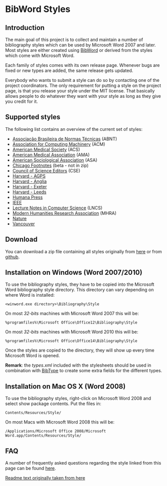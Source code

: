 BibWord Styles
==============

Introduction
------------
The main goal of this project is to collect and maintain a number of
bibliography styles which can be used by Microsoft Word 2007 and later. Most
styles are either created using [BibWord](http://bibword.codeplex.com/wikipage?title=BibWord&referringTitle=Styles)
or derived from the styles which come with Microsoft Word. 

Each family of styles comes with its own release page. Whenever bugs are fixed
or new types are added, the same release gets updated.

Everybody who wants to submit a style can do so by contacting one of the project
coordinators. The only requirement for putting a style on the project page, is
that you release your style under the MIT license. That basically allows people
to do whatever they want with your style as long as they give you credit for it.

Supported styles
----------------
The following list contains an overview of the current set of styles:
- [Associação Brasileira de Normas Técnicas](http://bibword.codeplex.com/releases/view/27212) (ABNT)
- [Association for Computing Machinery](http://bibword.codeplex.com/releases/view/19777) (ACM)
- [American Medical Society](http://bibword.codeplex.com/releases/view/25693) (ACS)
- [American Medical Association](http://bibword.codeplex.com/releases/view/19778) (AMA)
- [American Sociological Association](http://bibword.codeplex.com/releases/view/26892) (ASA)
- [Chicago Footnotes](http://bibword.codeplex.com/releases/view/20331) (beta - not in zip)
- [Council of Science Editors](http://bibword.codeplex.com/releases/view/19770) (CSE)
- [Harvard - AGPS](http://bibword.codeplex.com/releases/view/22931)
- [Harvard - Anglia](http://bibword.codeplex.com/releases/view/19783)
- [Harvard - Exeter](http://bibword.codeplex.com/releases/view/22890)
- [Harvard - Leeds](http://bibword.codeplex.com/releases/view/19809)
- [Humana Press](http://bibword.codeplex.com/releases/view/19809)
- [IEEE](http://bibword.codeplex.com/releases/view/19764)
- [Lecture Notes in Computer Science](http://bibword.codeplex.com/releases/view/19773) (LNCS)
- [Modern Humanities Research Association](http://bibword.codeplex.com/releases/view/19998) (MHRA)
- [Nature](http://bibword.codeplex.com/releases/view/26055)
- [Vancouver](http://bibword.codeplex.com/releases/view/19772)

Download
--------
You can download a zip file containing all styles originally from
[here](http://bibword.codeplex.com/releases/view/15852) or from
[github](https://github.com/mback2k/bibword-styles/downloads).

Installation on Windows (Word 2007/2010)
----------------------------------------
To use the bibliography styles, they have to be copied into the Microsoft Word
bibliography style directory. This directory can vary depending on where Word
is installed:

    <winword.exe directory>\Bibliography\Style

On most *32-bits* machines with Microsoft Word 2007 this will be:

    %programfiles%\Microsoft Office\Office12\Bibliography\Style

On most *32-bits* machines with Microsoft Word 2010 this will be:

    %programfiles%\Microsoft Office\Office14\Bibliography\Style

Once the styles are copied to the directory, they will show up every time
Microsoft Word is opened.

**Remark**: the *types.xml* included with the stylesheets should be used in
combination with [BibType](http://bibword.codeplex.com/releases/view/15976)
to create some extra fields for the different types.

Installation on Mac OS X (Word 2008)
------------------------------------
To use the bibliography styles, right-click on Microsoft Word 2008 and select
show package contents. Put the files in:

    Contents/Resources/Style/

On most Macs with Microsoft Word 2008 this will be:

    /Applications/Microsoft Office 2008/Microsoft Word.app/Contents/Resources/Style/

FAQ
---
A number of frequently asked questions regarding the style linked from this page can be found
[here](http://bibword.codeplex.com/wikipage?title=Styles_FAQ&referringTitle=Styles).

[Readme text originally taken from here](http://bibword.codeplex.com/wikipage?title=Styles)